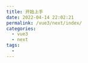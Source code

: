 ```yaml
---
title: 开始上手
date: 2022-04-14 22:02:21
permalink: /vue3/next/index/
categories:
  - vue3
  - next
tags:
  - 
---
```

